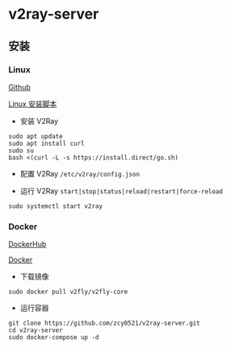 # v2ray-server

## 安装

### Linux

[Github](https://github.com/v2ray/v2ray-core)

[Linux 安装脚本](https://www.v2ray.com/chapter_00/install.html#linuxscript)

- 安装 V2Ray

```shell script
sudo apt update
sudo apt install curl
sudo su
bash <(curl -L -s https://install.direct/go.sh)
```

- 配置 V2Ray `/etc/v2ray/config.json`

- 运行 V2Ray `start|stop|status|reload|restart|force-reload`

```shell script
sudo systemctl start v2ray
```

### Docker

[DockerHub](https://hub.docker.com/r/v2fly/v2fly-core)

[Docker](https://www.v2ray.com/chapter_00/install.html#docker)

- 下载镜像

```shell script
sudo docker pull v2fly/v2fly-core
```

- 运行容器

```shell script
git clone https://github.com/zcy0521/v2ray-server.git
cd v2ray-server
sudo docker-compose up -d
```
